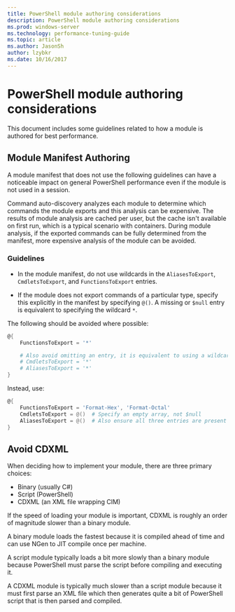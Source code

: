 ```yaml
---
title: PowerShell module authoring considerations
description: PowerShell module authoring considerations
ms.prod: windows-server
ms.technology: performance-tuning-guide
ms.topic: article
ms.author: JasonSh
author: lzybkr
ms.date: 10/16/2017
---
```


# PowerShell module authoring considerations

This document includes some guidelines related to how a module is authored for best performance.

## Module Manifest Authoring

A module manifest that does not use the following guidelines can have a noticeable impact on general PowerShell performance even if the module is not used in a session.

Command auto-discovery analyzes each module to determine which commands the module exports and this analysis can be expensive.
The results of module analysis are cached per user, but the cache isn't available on first run, which is a typical scenario with containers.
During module analysis, if the exported commands can be fully determined from the manifest, more expensive analysis of the module can be avoided.

### Guidelines

* In the module manifest, do not use wildcards in the `AliasesToExport`, `CmdletsToExport`, and `FunctionsToExport` entries.

* If the module does not export commands of a particular type, specify this explicitly in the manifest by specifying `@()`.
A missing or `$null` entry is equivalent to specifying the wildcard `*`.

The following should be avoided where possible:

```PowerShell
@{
    FunctionsToExport = '*'

    # Also avoid omitting an entry, it is equivalent to using a wildcard
    # CmdletsToExport = '*'
    # AliasesToExport = '*'
}
```

Instead, use:

```PowerShell
@{
    FunctionsToExport = 'Format-Hex', 'Format-Octal'
    CmdletsToExport = @()  # Specify an empty array, not $null
    AliasesToExport = @()  # Also ensure all three entries are present
}
```

## Avoid CDXML

When deciding how to implement your module, there are three primary choices:

* Binary (usually C#)
* Script (PowerShell)
* CDXML (an XML file wrapping CIM)

If the speed of loading your module is important, CDXML is roughly an order of magnitude slower than a binary module.

A binary module loads the fastest because it is compiled ahead of time and can use NGen to JIT compile once per machine.

A script module typically loads a bit more slowly than a binary module because PowerShell must parse the script before compiling and executing it.

A CDXML module is typically much slower than a script module because it must first parse an XML file which then generates quite a bit of PowerShell script that is then parsed and compiled.

